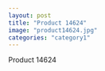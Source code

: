 ```yaml
---
layout: post
title: "Product 14624"
image: "product14624.jpg"
categories: "category1"
---
```

Product 14624
